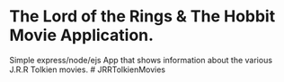 # The Lord of the Rings & The Hobbit Movie Application.
Simple express/node/ejs App that shows information about the various J.R.R Tolkien movies. # JRRTolkienMovies
